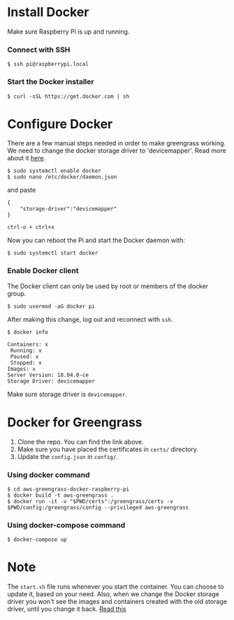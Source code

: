 # Install Docker
Make sure Raspberry Pi is up and running.

### Connect with SSH
```$ ssh pi@raspberrypi.local```

### Start the Docker installer
```$ curl -sSL https://get.docker.com | sh```

# Configure Docker
There are a few manual steps needed in order to make greengrass working. We need to change the docker storage driver to 'devicemapper'. Read more about it [here](https://forums.aws.amazon.com/message.jspa?messageID=832291).

```
$ sudo systemctl enable docker
$ sudo nano /etc/docker/daemon.json
```
and paste
```
{
    "storage-driver":"devicemapper"
}
```
`ctrl-o + ctrl+x`

Now you can reboot the Pi and start the Docker daemon with:

```$ sudo systemctl start docker```

### Enable Docker client
The Docker client can only be used by root or members of the docker group.

```$ sudo usermod -aG docker pi```

After making this change, log out and reconnect with `ssh`.

`$ docker info`

```
Containers: x
 Running: x
 Paused: x
 Stopped: x
Images: x
Server Version: 18.04.0-ce
Storage Driver: devicemapper
```
Make sure storage driver is `devicemapper`.

# Docker for Greengrass
1. Clone the repo. You can find the link above.
2. Make sure you have placed the certificates in `certs/` directory.
3. Update the `config.json` in `config/`.

### Using docker command 
```
$ cd aws-greengrass-docker-raspberry-pi
$ docker build -t aws-greengrass .
$ docker run -it -v "$PWD/certs":/greengrass/certs -v $PWD/config:/greengrass/config --privileged aws-greengrass
```

### Using docker-compose command 
```
$ docker-compose up
```

# Note
The `start.sh` file runs whenever you start the container. You can choose to update it, based on your need. Also, when we change the Docker storage driver you won't see the images and containers created with the old storage driver, until you change it back. [Read this](https://docs.docker.com/storage/storagedriver/)